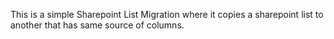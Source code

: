 This is a simple Sharepoint List Migration where it copies a sharepoint list to another that has same source of columns.


